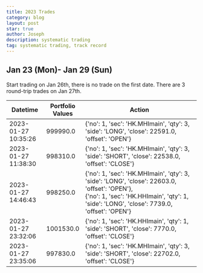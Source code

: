 ```yaml
---
title: 2023 Trades
category: blog
layout: post
star: true
author: Joseph
description: systematic trading
tag: systematic trading, track record
---
```


## Jan 23 (Mon)- Jan 29 (Sun)

Start trading on Jan 26th, there is no trade on the first date. There are 3 round-trip trades on Jan 27th.

<table>
<colgroup>
<col width="20%" />
<col width="10%" />
<col width="70%" />
</colgroup>
<thead>
<tr class="header">
<th>Datetime</th>
<th>Portfolio Values</th>
<th>Action</th>
</tr>
</thead>
<tbody>
<tr>
<td markdown="span">2023-01-27 10:35:26 </td>
<td markdown="span">999990.0</td>	
<td markdown="span"> {'no': 1, 'sec': 'HK.MHImain', 'qty': 3, 'side': 'LONG', 'close': 22591.0, 'offset': 'OPEN'} </td>
</tr>
<tr>
<td markdown="span">2023-01-27 11:38:30</td>
<td markdown="span">998310.0</td>
<td markdown="span"> {'no': 1, 'sec': 'HK.MHImain', 'qty': 3, 'side': 'SHORT', 'close': 22538.0, 'offset': 'CLOSE'}</td>
</tr>
<tr>
<td markdown="span">2023-01-27 14:46:43</td>
<td markdown="span">998250.0</td>
<td markdown="span"> {'no': 1,  'sec': 'HK.MHImain', 'qty': 3, 'side': 'LONG', 'close': 22603.0, 'offset': 'OPEN'},<br /> {'no': 1, 'sec': 'HK.HHImain', 'qty': 1, 'side': 'LONG', 'close': 7739.0, 'offset': 'OPEN'} </td>
</tr>
<tr>
<td markdown="span">2023-01-27 23:32:06</td>
<td markdown="span">1001530.0</td>
<td markdown="span"> {'no': 1, 'sec': 'HK.HHImain', 'qty': 1, 'side': 'SHORT', 'close': 7770.0, 'offset': 'CLOSE'} </td>
</tr>
<tr>
<td markdown="span">2023-01-27 23:35:06</td>
<td markdown="span">997830.0</td>
<td markdown="span"> {'no': 1,  'sec': 'HK.MHImain', 'qty': 3, 'side': 'SHORT', 'close': 22702.0, 'offset': 'CLOSE'} </td>
</tr>
</tbody>
</table>
